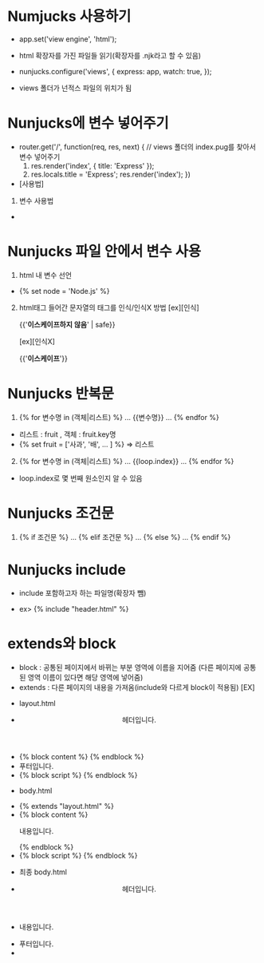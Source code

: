 # Numjucks 사용하기
- app.set('view engine', 'html');
+ html 확장자를 가진 파일들 읽기(확장자를 .njk라고 할 수 있음)
- nunjucks.configure('views', {
    express: app,
    watch: true,
  });
+ views 폴더가 넌적스 파일의 위치가 됨

# Nunjucks에 변수 넣어주기
- router.get('/', function(req, res, next) {
    // views 폴더의 index.pug를 찾아서 변수 넣어주기
    1. res.render('index', { title: 'Express' });
    2. res.locals.title = 'Express'; res.render('index');
  })
- [사용법]
1. 변수 사용법
- <title>{{title}}</title>

# Nunjucks 파일 안에서 변수 사용
1. html 내 변수 선언
- {% set node = 'Node.js' %}
2. html태그 들어간 문자열의 태그를 인식/인식X 방법
[ex][인식]  <p>{{'<strong>이스케이프하지 않음</strong>' | safe}}</p>
[ex][인식X] <p>{{'<strong>이스케이프</strong>'}}</p>

# Nunjucks 반복문
1. {% for 변수명 in (객체|리스트) %} ... {{변수명}} ... {% endfor %}
+ 리스트 : fruit , 객체 : fruit.key명
+ {% set fruit = ['사과', '배', ... ] %} => 리스트
2. {% for 변수명 in (객체|리스트) %} ... {{loop.index}} ... {% endfor %}
+ loop.index로 몇 번째 원소인지 알 수 있음

# Nunjucks 조건문
1. {% if 조건문 %} ... {% elif 조건문 %} ... {% else %} ... {% endif %}

# Nunjucks include
- include 포함하고자 하는 파일명(확장자 뺌)
+ ex> {% include "header.html" %}

# extends와 block
- block : 공통된 페이지에서 바뀌는 부분 영역에 이름을 지어줌
          (다른 페이지에 공통된 영역 이름이 있다면 해당 영역에 넣어줌)
- extends : 다른 페이지의 내용을 가져옴(include와 다르게 block이 적용됨)
[EX]
* layout.html
-   <header>헤더입니다.</header>
-   {% block content %}
    {% endblock %}
-   <footer>푸터입니다.</footer>
-   {% block script %}
    {% endblock %}
* body.html
-   {% extends "layout.html" %}
-   {% block content %}
    <main><p> 내용입니다. </p></main>
    {% endblock %}
-   {% block script %}
    <script src='/main.js'></script>
    {% endblock %}
        
* 최종 body.html
-   <header>헤더입니다.</header>
-   <main><p> 내용입니다. </p></main>
-   <footer>푸터입니다.</footer>
-   <script src='/main.js'></script>



